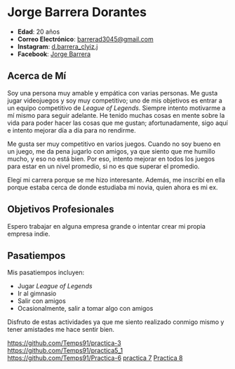 # Jorge Barrera Dorantes

- **Edad**: 20 años
- **Correo Electrónico**: [barrerad3045@gmail.com](mailto:barrerad3045@gmail.com)
- **Instagram**: [d.barrera_clyiz.j](https://www.instagram.com/d.barrera_clyiz.j)
- **Facebook**: [Jorge Barrera](https://www.facebook.com/jorge.barrera)

## Acerca de Mí

Soy una persona muy amable y empática con varias personas. Me gusta jugar videojuegos y soy muy competitivo; uno de mis objetivos es entrar a un equipo competitivo de *League of Legends*. Siempre intento motivarme a mí mismo para seguir adelante. He tenido muchas cosas en mente sobre la vida para poder hacer las cosas que me gustan; afortunadamente, sigo aquí e intento mejorar día a día para no rendirme. 

Me gusta ser muy competitivo en varios juegos. Cuando no soy bueno en un juego, me da pena jugarlo con amigos, ya que siento que me humillo mucho, y eso no está bien. Por eso, intento mejorar en todos los juegos para estar en un nivel promedio, si no es que superar el promedio.

Elegí mi carrera porque se me hizo interesante. Además, me inscribí en ella porque estaba cerca de donde estudiaba mi novia, quien ahora es mi ex.

## Objetivos Profesionales

Espero trabajar en alguna empresa grande o intentar crear mi propia empresa indie.

## Pasatiempos

Mis pasatiempos incluyen:
- Jugar *League of Legends*
- Ir al gimnasio
- Salir con amigos
- Ocasionalmente, salir a tomar algo con amigos

Disfruto de estas actividades ya que me siento realizado conmigo mismo y tener amistades me hace sentir bien.

https://github.com/Temps91/practica-3
https://github.com/Temps91/practica5_1
https://github.com/Temps91/Practica-6
[practica 7](https://github.com/Temps91/Practica-6)
[Practica 8](practica8.md)
